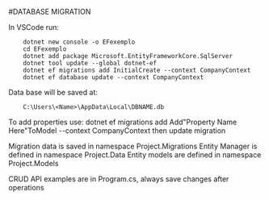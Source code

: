 #DATABASE MIGRATION

In VSCode run:
```
    dotnet new console -o EFexemplo   
    cd EFexemplo
    dotnet add package Microsoft.EntityFrameworkCore.SqlServer
    dotnet tool update --global dotnet-ef 
    dotnet ef migrations add InitialCreate --context CompanyContext
    dotnet ef database update --context CompanyContext
```

Data base will be saved at:
```
    C:\Users\<Name>\AppData\Local\DBNAME.db
```

To add properties use:
    dotnet ef migrations add Add"Property Name Here"ToModel --context CompanyContext
    then update migration

Migration data is saved in namespace Project.Migrations
Entity Manager is defined in namespace Project.Data
Entity models are defined in namespace Project.Models

CRUD API examples are in Program.cs, always save changes after operations
